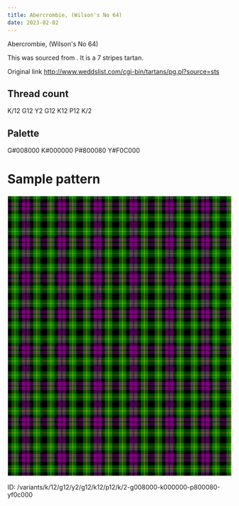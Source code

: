 ```yaml
---
title: Abercrombie, (Wilson's No 64)
date: 2023-02-02
---
```

Abercrombie, (Wilson's No 64)

This was sourced from <no value>.  It is a 7 stripes tartan.

Original link http://www.weddslist.com/cgi-bin/tartans/pg.pl?source=sts

## Thread count
K/12 G12 Y2 G12 K12 P12 K/2

## Palette
G#008000 K#000000 P#800080 Y#F0C000

# Sample pattern

![Tartan detail](tartan.png "K/12 G12 Y2 G12 K12 P12 K/2 tartan")

ID: /variants/k/12/g12/y2/g12/k12/p12/k/2-g008000-k000000-p800080-yf0c000